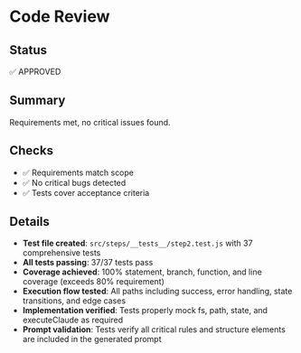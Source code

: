 # Code Review

## Status
✅ APPROVED

## Summary
Requirements met, no critical issues found.

## Checks
- ✅ Requirements match scope
- ✅ No critical bugs detected
- ✅ Tests cover acceptance criteria

## Details
- **Test file created**: `src/steps/__tests__/step2.test.js` with 37 comprehensive tests
- **All tests passing**: 37/37 tests pass
- **Coverage achieved**: 100% statement, branch, function, and line coverage (exceeds 80% requirement)
- **Execution flow tested**: All paths including success, error handling, state transitions, and edge cases
- **Implementation verified**: Tests properly mock fs, path, state, and executeClaude as required
- **Prompt validation**: Tests verify all critical rules and structure elements are included in the generated prompt
